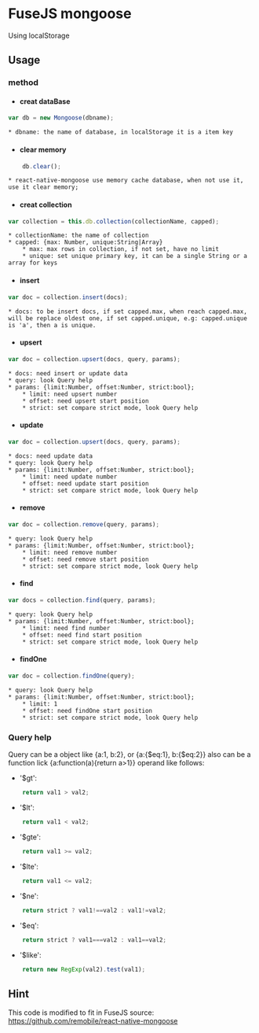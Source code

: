 # FuseJS mongoose 
Using localStorage 

## Usage

### method
* #### creat dataBase
```js
var db = new Mongoose(dbname);
```
    * dbname: the name of database, in localStorage it is a item key

* #### clear memory
```js
    db.clear();
```
    * react-native-mongoose use memory cache database, when not use it, use it clear memory;


* #### creat collection
```js
var collection = this.db.collection(collectionName, capped);
```
    * collectionName: the name of collection
    * capped: {max: Number, unique:String|Array}
        * max: max rows in collection, if not set, have no limit
        * unique: set unique primary key, it can be a single String or a array for keys

* #### insert
```js
var doc = collection.insert(docs);
```
    * docs: to be insert docs, if set capped.max, when reach capped.max, will be replace oldest one, if set capped.unique, e.g: capped.unique is 'a', then a is unique.


* #### upsert
```js
var doc = collection.upsert(docs, query, params);
```
    * docs: need insert or update data
    * query: look Query help
    * params: {limit:Number, offset:Number, strict:bool};
        * limit: need upsert number
        * offset: need upsert start position
        * strict: set compare strict mode, look Query help


* #### update
```js
var doc = collection.upsert(docs, query, params);
```
    * docs: need update data
    * query: look Query help
    * params: {limit:Number, offset:Number, strict:bool};
        * limit: need update number
        * offset: need update start position
        * strict: set compare strict mode, look Query help


* #### remove
```js
var doc = collection.remove(query, params);
```
    * query: look Query help
    * params: {limit:Number, offset:Number, strict:bool};
        * limit: need remove number
        * offset: need remove start position
        * strict: set compare strict mode, look Query help


* #### find
```js
var docs = collection.find(query, params);
```
    * query: look Query help
    * params: {limit:Number, offset:Number, strict:bool};
        * limit: need find number
        * offset: need find start position
        * strict: set compare strict mode, look Query help


* #### findOne
```js
var doc = collection.findOne(query);
```
    * query: look Query help
    * params: {limit:Number, offset:Number, strict:bool};
        * limit: 1
        * offset: need findOne start position
        * strict: set compare strict mode, look Query help

 ### Query help
Query can be a object like {a:1, b:2}, or {a:{$eq:1}, b:{$eq:2}}
also can be a function lick {a:function(a){return a>1}}
operand like follows:
* '$gt':
```js
    return val1 > val2;
```
* '$lt':
```js
    return val1 < val2;
```
* '$gte':
```js
    return val1 >= val2;
```
* '$lte':
```js
    return val1 <= val2;
```
* '$ne':
```js
    return strict ? val1!==val2 : val1!=val2;
```
* '$eq':
```js
    return strict ? val1===val2 : val1==val2;
```
* '$like':
```js
    return new RegExp(val2).test(val1);
```


## Hint
This code is modified to fit in FuseJS
source: https://github.com/remobile/react-native-mongoose
